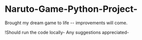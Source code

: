 # Naruto-Game-Python-Project-
Brought my dream game to life -- improvements will come.

!Should run the code locally-
Any suggestions appreciated-
